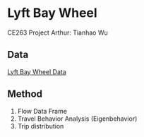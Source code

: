 # Lyft Bay Wheel
CE263 Project
Arthur: Tianhao Wu

## Data
[Lyft Bay Wheel Data](https://www.lyft.com/bikes/bay-wheels/system-data)

## Method
1. Flow Data Frame
2. Travel Behavior Analysis (Eigenbehavior)
3. Trip distribution
